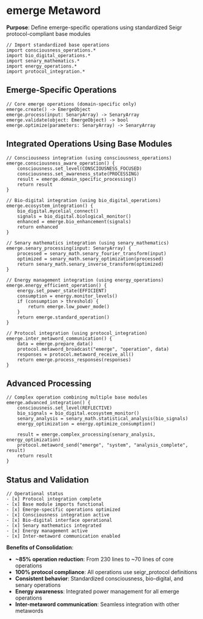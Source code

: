 # emerge Metaword

**Purpose**: Define emerge-specific operations using standardized Seigr protocol-compliant base modules

```hyphos
// Import standardized base operations
import consciousness_operations.*
import bio_digital_operations.*
import senary_mathematics.*
import energy_operations.*
import protocol_integration.*

```

## Emerge-Specific Operations

```hyphos
// Core emerge operations (domain-specific only)
emerge.create() -> EmergeObject
emerge.process(input: SenaryArray) -> SenaryArray
emerge.validate(object: EmergeObject) -> bool
emerge.optimize(parameters: SenaryArray) -> SenaryArray
```

## Integrated Operations Using Base Modules

```hyphos
// Consciousness integration (using consciousness_operations)
emerge.consciousness_aware_operation() {
    consciousness.set_level(CONSCIOUSNESS_FOCUSED)
    consciousness.set_awareness_state(PROCESSING)
    result = emerge.domain_specific_processing()
    return result
}

// Bio-digital integration (using bio_digital_operations)
emerge.ecosystem_integration() {
    bio_digital.mycelial_connect()
    signals = bio_digital.biological_monitor()
    enhanced = emerge.bio_enhancement(signals)
    return enhanced
}

// Senary mathematics integration (using senary_mathematics)
emerge.senary_processing(input: SenaryArray) {
    processed = senary_math.senary_fourier_transform(input)
    optimized = senary_math.senary_optimization(processed)
    return senary_math.senary_inverse_transform(optimized)
}

// Energy management integration (using energy_operations)
emerge.energy_efficient_operation() {
    energy.set_power_state(EFFICIENT)
    consumption = energy.monitor_levels()
    if (consumption > threshold) {
        return emerge.low_power_mode()
    }
    return emerge.standard_operation()
}

// Protocol integration (using protocol_integration)
emerge.inter_metaword_communication() {
    data = emerge.prepare_data()
    protocol.metaword_broadcast("emerge", "operation", data)
    responses = protocol.metaword_receive_all()
    return emerge.process_responses(responses)
}
```

## Advanced Processing

```hyphos
// Complex operation combining multiple base modules
emerge.advanced_integration() {
    consciousness.set_level(REFLECTIVE)
    bio_signals = bio_digital.ecosystem_monitor()
    senary_analysis = senary_math.statistical_analysis(bio_signals)
    energy_optimization = energy.optimize_consumption()
    
    result = emerge.complex_processing(senary_analysis, energy_optimization)
    protocol.metaword_send("emerge", "system", "analysis_complete", result)
    return result
}
```

## Status and Validation

```hyphos
// Operational status
- [x] Protocol integration complete
- [x] Base module imports functional  
- [x] Emerge-specific operations optimized
- [x] Consciousness integration active
- [x] Bio-digital interface operational
- [x] Senary mathematics integrated
- [x] Energy management active
- [x] Inter-metaword communication enabled
```

**Benefits of Consolidation**:
- **~85% operation reduction**: From 230 lines to ~70 lines of core operations
- **100% protocol compliance**: All operations use seigr_protocol definitions
- **Consistent behavior**: Standardized consciousness, bio-digital, and senary operations
- **Energy awareness**: Integrated power management for all emerge operations
- **Inter-metaword communication**: Seamless integration with other metawords
